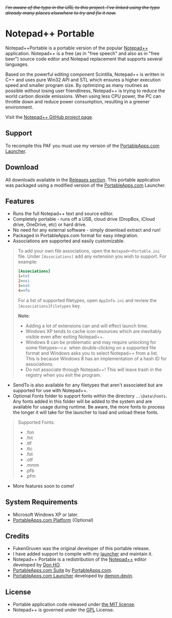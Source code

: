 <del>_I'm aware of the typo in the URL to this project. I've linked using the typo already many places elsewhere to try and fix it now._</del>
# Notepad++ Portable

Notepad++Portable is a portable version of the popular [Notepad++][C1] application. Notepad++ is a free (as in "free speech" and also as in "free beer") source code editor and Notepad replacement that supports several languages.

Based on the powerful editing component Scintilla, Notepad++ is written in C++ and uses pure Win32 API and STL which ensures a higher execution speed and smaller program size. By optimizing as many routines as possible without losing user friendliness, Notepad++ is trying to reduce the world carbon dioxide emissions. When using less CPU power, the PC can throttle down and reduce power consumption, resulting in a greener environment.

Visit the [Notepad++ GitHub project page](https://github.com/notepad-plus-plus/notepad-plus-plus).

## Support

To recompile this PAF you must use my version of the [PortableApps.com Launcher][S1].

 [S1]: https://github.com/demondevin/portableapps.comlauncher

## Download

All downloads available in the [Releases section][D1]. This portable application was packaged using a modified version of the [PortableApps.com][D2] Launcher.

 [D1]: https://github.com/demondevin/Notepad-Portable/releases/latest
 [D2]: http//portableapps.com/

## Features

* Runs the full Notepad++ text and source editor.
* Completely portable - runs off a USB, cloud drive (DropBox, iCloud drive,
  OneDrive, etc) or hard drive.
* No need for any external software - simply download extract and run!
* Packaged in PortableApps.com format for easy integration.
* Associations are supported and easily customizable.
> To add your own file associations, open the `Notepad++Portable.ini` file. Under `[Associations]` add any extension you wish to support. For example:
> ```INI
> [Associations]
> 1=txt
> 2=nsi
> 3=nsh
> 4=nfo
> ```
> For a list of supported filetypes, open `AppInfo.ini` and review the `[Associations]Filetypes` key. 
> 
> **Note**:
> - Adding a lot of extensions can and will effect launch time. 
> - Windows XP tends to cache icon resources which are inevitably visible even after exiting Notepad++.
> - Windows 8 can be problematic and may require unlocking for some filetypes&mdash;_i.e._ when double-clicking on a supported file format and Windows asks you to select Notepad++ from a list. This is because Windows 8 has an implementation of a hash ID for associations. 
> - Do not associate through Notepad++! This will leave trash in the registry when you exit the program. 
* SendTo is also available for any filetypes that aren't associated but are supported for use with Notepad++.
* Optional Fonts folder to support fonts within the directory `..\Data\Fonts`. Any fonts added in this folder will be added to the system and are available for usage during runtime. Be aware, the more fonts to process the longer it will take for the launcher to load and unload these fonts.
> Supported Fonts: 
> - .fon
> - .fnt
> - .ttf
> - .ttc
> - .fot
> - .otf
> - .mmm
> - .pfb
> - .pfm
* More features soon to come!

## System Requirements

* Microsoft Windows XP or later.
* [PortableApps.com Platform][R1] (Optional)

 [R1]: http://portableapps.com/download

## Credits

* FukenGruven was the original developer of this portable release.
* I have added support to compile with my [launcher][S1] and maintain it.
* Notepad++ Portable is a redistribution of the
  [Notepad++][C1] editor developed by [Don HO][C2].
* [PortableApps.com Suite][R1] by [PortableApps.com][D2].
* [PortableApps.com Launcher][S1] developed by [demon.devin][C3].

 [C1]: http://notepad-plus-plus.org/
 [C2]: https://notepad-plus-plus.org/contributors/author.html
 [C3]: https://github.com/demondevin

## License

* Portable application code released under [the MIT license][L1].
* Notepad++ is governed under the [GPL][L2] License.

 [L1]: https://raw.githubusercontent.com/demondevin/Notepad-Portable/master/LICENSE
 [L2]: http://www.gnu.org/copyleft/gpl.html
 
